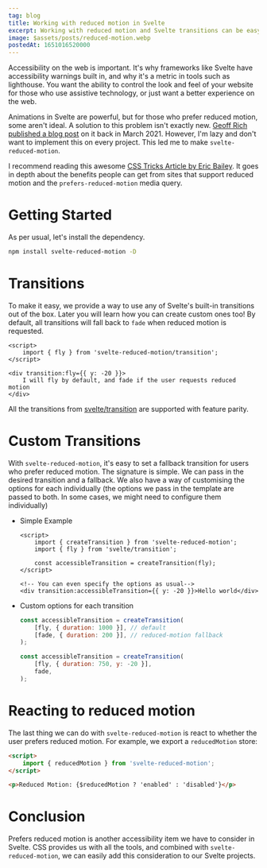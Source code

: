 ```yaml
---
tag: blog
title: Working with reduced motion in Svelte
excerpt: Working with reduced motion and Svelte transitions can be easy. In this post I cover how we can adapt our website for those who prefer reduced motion, and how to use svelte-reduced-motion to make your transitions accessible.
image: $assets/posts/reduced-motion.webp
postedAt: 1651016520000
---
```


Accessibility on the web is important. It's why frameworks like Svelte have accessibility warnings built in, and why it's a metric in tools such as lighthouse. You want the ability to control the look and feel of your website for those who use assistive technology, or just want a better experience on the web.

Animations in Svelte are powerful, but for those who prefer reduced motion, some aren't ideal. A solution to this problem isn't exactly new. [Geoff Rich published a blog post](https://geoffrich.net/posts/svelte-prefers-reduced-motion-store/) on it back in March 2021. However, I'm lazy and don't want to implement this on every project. This led me to make `svelte-reduced-motion`.

I recommend reading this awesome [CSS Tricks Article by Eric Bailey](https://css-tricks.com/introduction-reduced-motion-media-query). It goes in depth about the benefits people can get from sites that support reduced motion and the `prefers-reduced-motion` media query.

# Getting Started

As per usual, let's install the dependency.

```bash
npm install svelte-reduced-motion -D
```

# Transitions

To make it easy, we provide a way to use any of Svelte's built-in transitions out of the box. Later you will learn how you can create custom ones too! By default, all transitions will fall back to `fade` when reduced motion is requested.

```svelte
<script>
	import { fly } from 'svelte-reduced-motion/transition';
</script>

<div transition:fly={{ y: -20 }}>
	I will fly by default, and fade if the user requests reduced motion
</div>
```

All the transitions from [svelte/transition](https://svelte.dev/docs#run-time-svelte-transition) are supported with feature parity.

# Custom Transitions

With `svelte-reduced-motion`, it's easy to set a fallback transition for users who prefer reduced motion. The signature is simple. We can pass in the desired transition and a fallback. We also have a way of customising the options for each individually (the options we pass in the template are passed to both. In some cases, we might need to configure them individually)

-   Simple Example

    ```svelte
    <script>
    	import { createTransition } from 'svelte-reduced-motion';
    	import { fly } from 'svelte/transition';

    	const accessibleTransition = createTransition(fly);
    </script>

    <!-- You can even specify the options as usual-->
    <div transition:accessibleTransition={{ y: -20 }}>Hello world</div>
    ```

-   Custom options for each transition

    ```js
    const accessibleTransition = createTransition(
    	[fly, { duration: 1000 }], // default
    	[fade, { duration: 200 }], // reduced-motion fallback
    );

    const accessibleTransition = createTransition(
    	[fly, { duration: 750, y: -20 }],
    	fade,
    );
    ```

# Reacting to reduced motion

The last thing we can do with `svelte-reduced-motion` is react to whether the user prefers reduced motion. For example, we export a `reducedMotion` store:

```html
<script>
	import { reducedMotion } from 'svelte-reduced-motion';
</script>

<p>Reduced Motion: {$reducedMotion ? 'enabled' : 'disabled'}</p>
```

# Conclusion

Prefers reduced motion is another accessibility item we have to consider in Svelte. CSS provides us with all the tools, and combined with `svelte-reduced-motion`, we can easily add this consideration to our Svelte projects.
